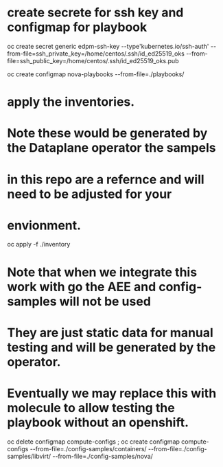 # create secrete for ssh key and configmap for playbook

oc create secret generic edpm-ssh-key  --type'kubernetes.io/ssh-auth' --from-file=ssh_private_key=/home/centos/.ssh/id_ed25519_oks --from-file=ssh_public_key=/home/centos/.ssh/id_ed25519_oks.pub

oc create configmap nova-playbooks --from-file=./playbooks/

# apply  the inventories.
# Note these would be generated by the Dataplane operator the sampels
# in this repo are a refernce and will need to be adjusted for your
# envionment.
oc apply -f ./inventory

# Note that when we integrate this work with go the AEE and config-samples will not be used
# They are just static data for manual testing and will be generated by the operator.
# Eventually we may replace this with molecule to allow testing the playbook without an openshift.
oc delete configmap  compute-configs ; oc create configmap  compute-configs --from-file=./config-samples/containers/ --from-file=./config-samples/libvirt/ --from-file=./config-samples/nova/
